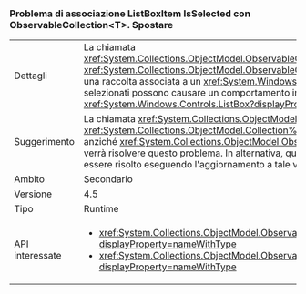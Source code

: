 ### <a name="listboxitem-isselected-binding-issue-with-observablecollectionlttgtmove"></a>Problema di associazione ListBoxItem IsSelected con ObservableCollection&lt;T&gt;. Spostare

|   |   |
|---|---|
|Dettagli|La chiamata <xref:System.Collections.ObjectModel.ObservableCollection%601.Move(System.Int32,System.Int32)> oppure <xref:System.Collections.ObjectModel.ObservableCollection%601.MoveItem(System.Int32,System.Int32)> su una raccolta associata a un <xref:System.Windows.Controls.ListBox?displayProperty=name> agli elementi selezionati possono causare un comportamento imprevedibile con selezione futuri o unselection di <xref:System.Windows.Controls.ListBox?displayProperty=name> elementi.|
|Suggerimento|La chiamata <xref:System.Collections.ObjectModel.Collection%601.Remove(%600)?displayProperty=name> e <xref:System.Collections.ObjectModel.Collection%601.Insert(System.Int32,%600)?displayProperty=name> anziché <xref:System.Collections.ObjectModel.ObservableCollection%601.Move(System.Int32,System.Int32)> verrà risolvere questo problema. In alternativa, questo problema è stato corretto in .NET Framework 4.6 e può essere risolto eseguendo l'aggiornamento a tale versione di .NET Framework.|
|Ambito|Secondario|
|Versione|4.5|
|Tipo|Runtime|
|API interessate|<ul><li><xref:System.Collections.ObjectModel.ObservableCollection%601.Move(System.Int32,System.Int32)?displayProperty=nameWithType></li><li><xref:System.Collections.ObjectModel.ObservableCollection%601.MoveItem(System.Int32,System.Int32)?displayProperty=nameWithType></li></ul>|

